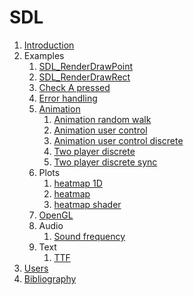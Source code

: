 # SDL

1.  [Introduction](introduction.md)
1.  Examples
    1.  [SDL_RenderDrawPoint](render_draw_point.c)
    1.  [SDL_RenderDrawRect](render_draw_rect.c)
    1.  [Check A pressed](check_a_pressed.c)
    1.  [Error handling](error_handling.c)
    1.  [Animation](animation.c)
        1.  [Animation random walk](animation_random_walk.c)
        1.  [Animation user control](animation_user_control.c)
        1.  [Animation user control discrete](animation_user_control_discrete.c)
        1.  [Two player discrete](two_player_discrete.c)
        1.  [Two player discrete sync](two_player_discrete_sync.c)
    1.  Plots
        1.  [heatmap 1D](heatmap1d.c)
        1.  [heatmap](heatmap.c)
        1.  [heatmap shader](heatmap_shader.c)
    1.  [OpenGL](opengl.c)
    1.  Audio
        1.  [Sound frequency](sound_frequency.c)
    1.  Text
        1.  [TTF](ttf.c)
1.  [Users](users.md)
1.  [Bibliography](bibliography.md)
